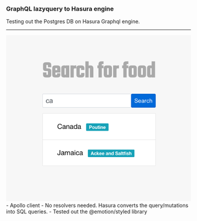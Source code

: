 ### GraphQL lazyquery to Hasura engine

Testing out the Postgres DB on Hasura Graphql engine.

----------------------------------------------------------------
<img src="./public/home.png">
- Apollo client 
- No resolvers needed. Hasura converts the query/mutations into SQL queries.
- Tested out the @emotion/styled library 
